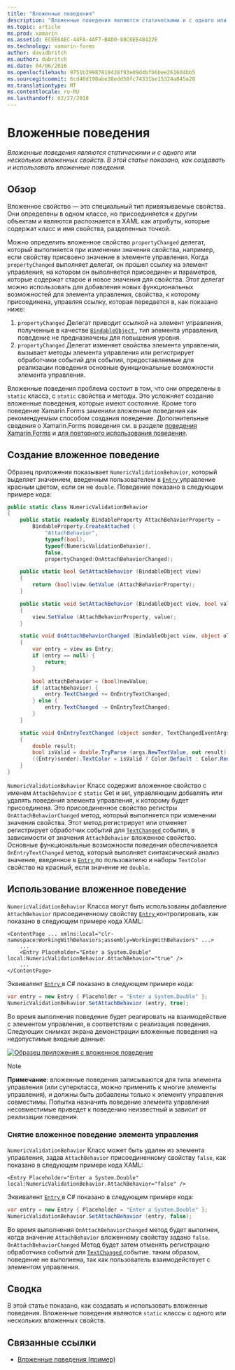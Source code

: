```yaml
---
title: "Вложенные поведения"
description: "Вложенные поведения являются статическими и с одного или нескольких вложенных свойств. В этой статье показано, как создавать и использовать вложенные поведения."
ms.topic: article
ms.prod: xamarin
ms.assetid: ECEE6AEC-44FA-4AF7-BAD0-88C6EE48422E
ms.technology: xamarin-forms
author: davidbritch
ms.author: dabritch
ms.date: 04/06/2016
ms.openlocfilehash: 9751b39987819428f93e09d4bfb6bee261604bb5
ms.sourcegitcommit: 6cd40d190abe38edd50fc74331be15324a845a28
ms.translationtype: MT
ms.contentlocale: ru-RU
ms.lasthandoff: 02/27/2018
---
```

# <a name="attached-behaviors"></a>Вложенные поведения

_Вложенные поведения являются статическими и с одного или нескольких вложенных свойств. В этой статье показано, как создавать и использовать вложенные поведения._

## <a name="overview"></a>Обзор

Вложенное свойство — это специальный тип привязываемые свойства. Они определены в одном классе, но присоединяется к другим объектам и являются распознается в XAML как атрибуты, которые содержат класс и имя свойства, разделенных точкой.

Можно определить вложенное свойство `propertyChanged` делегат, который выполняется при изменении значения свойства, например, если свойству присвоено значение в элементе управления. Когда `propertyChanged` выполняет делегат, он прошел ссылку на элемент управления, на котором он выполняется присоединен и параметров, которые содержат старое и новое значения для свойства. Этот делегат можно использовать для добавления новых функциональных возможностей для элемента управления, свойства, к которому присоединена, управляя ссылку, которая передается в, как показано ниже:

1. `propertyChanged` Делегат приводит ссылкой на элемент управления, полученные в качестве [ `BindableObject` ](https://developer.xamarin.com/api/type/Xamarin.Forms.BindableObject/), тип элемента управления, поведение не предназначены для повышения уровня.
1. `propertyChanged` Делегат изменяет свойства элемента управления, вызывает методы элемента управления или регистрирует обработчики событий для события, предоставляемые для реализации поведения основные функциональные возможности элемента управления.

Вложенные поведения проблема состоит в том, что они определены в `static` класса, с `static` свойства и методы. Это усложняет создание вложенные поведения, которые имеют состояние. Кроме того поведение Xamarin.Forms заменили вложенные поведения как рекомендуемым способом создания поведение. Дополнительные сведения о Xamarin.Forms поведения см. в разделе [поведения Xamarin.Forms](~/xamarin-forms/app-fundamentals/behaviors/creating.md) и [для повторного использования поведения](~/xamarin-forms/app-fundamentals/behaviors/reusable/index.md).

## <a name="creating-an-attached-behavior"></a>Создание вложенное поведение

Образец приложения показывает `NumericValidationBehavior`, который выделяет значением, введенным пользователем в [ `Entry` ](https://developer.xamarin.com/api/type/Xamarin.Forms.Entry/) управление красным цветом, если он не `double`. Поведение показано в следующем примере кода:

```csharp
public static class NumericValidationBehavior
{
    public static readonly BindableProperty AttachBehaviorProperty =
        BindableProperty.CreateAttached (
            "AttachBehavior",
            typeof(bool),
            typeof(NumericValidationBehavior),
            false,
            propertyChanged:OnAttachBehaviorChanged);

    public static bool GetAttachBehavior (BindableObject view)
    {
        return (bool)view.GetValue (AttachBehaviorProperty);
    }

    public static void SetAttachBehavior (BindableObject view, bool value)
    {
        view.SetValue (AttachBehaviorProperty, value);
    }

    static void OnAttachBehaviorChanged (BindableObject view, object oldValue, object newValue)
    {
        var entry = view as Entry;
        if (entry == null) {
            return;
        }

        bool attachBehavior = (bool)newValue;
        if (attachBehavior) {
            entry.TextChanged += OnEntryTextChanged;
        } else {
            entry.TextChanged -= OnEntryTextChanged;
        }
    }

    static void OnEntryTextChanged (object sender, TextChangedEventArgs args)
    {
        double result;
        bool isValid = double.TryParse (args.NewTextValue, out result);
        ((Entry)sender).TextColor = isValid ? Color.Default : Color.Red;
    }
}
```

`NumericValidationBehavior` Класс содержит вложенное свойство с именем `AttachBehavior` с `static` Get и set, управляющим добавлять или удалять поведения элемента управления, к которому будет присоединена. Это присоединенное свойство регистры `OnAttachBehaviorChanged` метод, который выполняется при изменении значения свойства. Этот метод регистрирует или отменяет регистрирует обработчик событий для [ `TextChanged` ](https://developer.xamarin.com/api/event/Xamarin.Forms.Entry.TextChanged/) события, в зависимости от значения `AttachBehavior` вложенное свойство. Основные функциональные возможности поведения обеспечивается `OnEntryTextChanged` метод, который выполняет синтаксический анализ значение, введенное в [ `Entry` ](https://developer.xamarin.com/api/type/Xamarin.Forms.Entry/) по пользователю и наборы `TextColor` свойство на красный, если значение не `double`.

## <a name="consuming-an-attached-behavior"></a>Использование вложенное поведение

`NumericValidationBehavior` Класса могут быть использованы добавление `AttachBehavior` присоединенному свойству [ `Entry` ](https://developer.xamarin.com/api/type/Xamarin.Forms.Entry/) контролировать, как показано в следующем примере кода XAML:

```xaml
<ContentPage ... xmlns:local="clr-namespace:WorkingWithBehaviors;assembly=WorkingWithBehaviors" ...>
    ...
    <Entry Placeholder="Enter a System.Double" local:NumericValidationBehavior.AttachBehavior="true" />
    ...
</ContentPage>
```

Эквивалент [ `Entry` ](https://developer.xamarin.com/api/type/Xamarin.Forms.Entry/) в C# показано в следующем примере кода:

```csharp
var entry = new Entry { Placeholder = "Enter a System.Double" };
NumericValidationBehavior.SetAttachBehavior (entry, true);
```

Во время выполнения поведение будет реагировать на взаимодействие с элементом управления, в соответствии с реализация поведения. Следующих снимках экрана демонстрации вложенные поведения на недопустимые входные данные:

[ ![](attached-images/screenshots-sml.png "Образец приложения с вложенное поведение")](attached-images/screenshots.png "образец приложения с вложенное поведение")

> [!NOTE]
> **Примечание**: вложенные поведения записываются для типа элемента управления (или суперкласса, можно применить к многие элементы управления), и должны быть добавлены только к элементу управления совместимы. Попытка назначить поведение элемента управления несовместимые приведет к поведению неизвестный и зависит от реализации поведения.

### <a name="removing-an-attached-behavior-from-a-control"></a>Снятие вложенное поведение элемента управления

`NumericValidationBehavior` Класс может быть удален из элемента управления, задав `AttachBehavior` присоединенному свойству `false`, как показано в следующем примере кода XAML:

```xaml
<Entry Placeholder="Enter a System.Double" local:NumericValidationBehavior.AttachBehavior="false" />
```

Эквивалент [ `Entry` ](https://developer.xamarin.com/api/type/Xamarin.Forms.Entry/) в C# показано в следующем примере кода:

```csharp
var entry = new Entry { Placeholder = "Enter a System.Double" };
NumericValidationBehavior.SetAttachBehavior (entry, false);
```

Во время выполнения `OnAttachBehaviorChanged` метод будет выполнен, когда значение `AttachBehavior` вложенному свойству задано `false`. `OnAttachBehaviorChanged` Метод будет затем отменять регистрацию обработчика событий для [ `TextChanged` ](https://developer.xamarin.com/api/event/Xamarin.Forms.Entry.TextChanged/) событие. таким образом, поведение не выполнена, так как пользователь взаимодействует с элементом управления.

## <a name="summary"></a>Сводка

В этой статье показано, как создавать и использовать вложенные поведения. Вложенные поведения являются `static` классы с одного или нескольких вложенных свойств.


## <a name="related-links"></a>Связанные ссылки

- [Вложенные поведения (пример)](https://developer.xamarin.com/samples/xamarin-forms/behaviors/attachednumericvalidationbehavior/)
